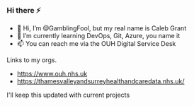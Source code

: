 ### Hi there ⚡

- 👋 Hi, I’m @GamblingFool, but my real name is Caleb Grant
- 🌱 I’m currently learning DevOps, Git, Azure, you name it
- 📫 You can reach me via the OUH Digital Service Desk

Links to my orgs.

- https://www.ouh.nhs.uk
- https://thamesvalleyandsurreyhealthandcaredata.nhs.uk/

I'll keep this updated with current projects
<!---
- 👋 Hi, I’m @GamblingFool, but my real name is Caleb Grant
- 👀 I’m interested in IT and technology solutions in the Healtcare sector
- 🌱 I’m currently learning DevOps, Git, Azure, you name it
- 💞️ I’m looking to collaborate on ...
- 📫 How to reach me via the OUH Digital Service Desk
- 😄 Pronouns: ... 
- ⚡ Fun fact: ...


GamblingFool/GamblingFool is a ✨ special ✨ repository because its `README.md` (this file) appears on your GitHub profile.
You can click the Preview link to take a look at your changes.
--->
